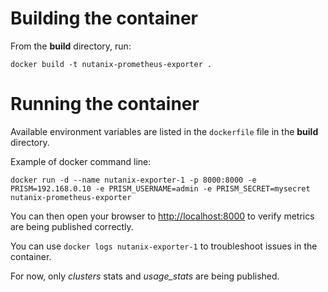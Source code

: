 # Building the container

From the **build** directory, run:

 `docker build -t nutanix-prometheus-exporter .`

 # Running the container

 Available environment variables are listed in the `dockerfile` file in the **build** directory.

 Example of docker command line:

 `docker run -d --name nutanix-exporter-1 -p 8000:8000 -e PRISM=192.168.0.10 -e PRISM_USERNAME=admin -e PRISM_SECRET=mysecret nutanix-prometheus-exporter`

 You can then open your browser to [http://localhost:8000](http://localhost:8000) to verify metrics are being published correctly.

 You can use `docker logs nutanix-exporter-1` to troubleshoot issues in the container.

 For now, only *clusters* stats and *usage_stats* are being published.